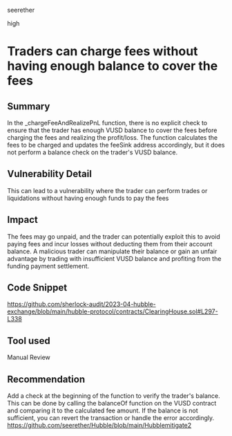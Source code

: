 seerether

high

# Traders can charge fees without having enough balance to cover the fees

## Summary
In the _chargeFeeAndRealizePnL function, there is no explicit check to ensure that the trader has enough VUSD balance to cover the fees before charging the fees and realizing the profit/loss. The function calculates the fees to be charged and updates the feeSink address accordingly, but it does not perform a balance check on the trader's VUSD balance.
## Vulnerability Detail
This can lead to a vulnerability where the trader can perform trades or liquidations without having enough funds to pay the fees
## Impact
The fees may go unpaid, and the trader can potentially exploit this to avoid paying fees and incur losses without deducting them from their account balance. A malicious trader can manipulate their balance or gain an unfair advantage by trading with insufficient VUSD balance and profiting from the funding payment settlement.
## Code Snippet
https://github.com/sherlock-audit/2023-04-hubble-exchange/blob/main/hubble-protocol/contracts/ClearingHouse.sol#L297-L338
## Tool used

Manual Review

## Recommendation
Add a check at the beginning of the function to verify the trader's balance. This can be done by calling the balanceOf function on the VUSD contract and comparing it to the calculated fee amount. If the balance is not sufficient, you can revert the transaction or handle the error accordingly.
https://github.com/seerether/Hubble/blob/main/Hubblemitigate2

